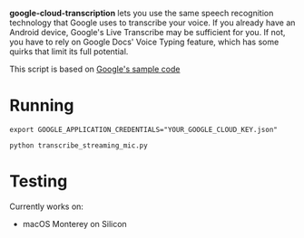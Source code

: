 **google-cloud-transcription** lets you use the same speech recognition technology that Google uses to transcribe your voice. If you already have an Android device, Google's Live Transcribe may be sufficient for you. If not, you have to rely on Google Docs' Voice Typing feature, which has some quirks that limit its full potential.

This script is based on [Google's sample code](https://github.com/googleapis/python-speech/blob/HEAD/samples/microphone/transcribe_streaming_mic.py)

# Running

`export GOOGLE_APPLICATION_CREDENTIALS="YOUR_GOOGLE_CLOUD_KEY.json"`

`python transcribe_streaming_mic.py`

# Testing

Currently works on:

* macOS Monterey on Silicon